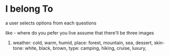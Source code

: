 # I belong To

a user selects options from each questions

like - 
where do you pefer you live 
assume that there'll be three images

1.  weather: cold, warm, humid,
    place: forest, mountain, sea, dessert,
    skin-tone: white, black, brown,
    type: camping, hiking, cruise, luxury,

